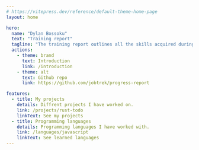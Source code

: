 ```yaml
---
# https://vitepress.dev/reference/default-theme-home-page
layout: home

hero:
  name: "Dylan Bossoku"
  text: "Training report"
  tagline: "The training report outlines all the skills acquired during the CFC of computer scientist applications development."
  actions:
    - theme: brand
      text: Introduction
      link: /introduction
    - theme: alt
      text: Github repo
      link: https://github.com/jobtrek/progress-report

features:
  - title: My projects
    details: Diffrent projects I have worked on.
    link: /projects/rust-todo
    linkText: See my projects
  - title: Programming languages
    details: Programming languages I have worked with.
    link: /languages/javascript
    linkText: See learned languages
---
```


